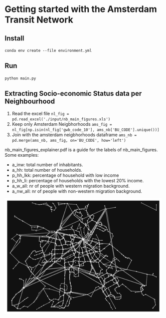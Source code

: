 # Getting started with the Amsterdam Transit Network

## Install
`conda env create --file environment.yml`

## Run
`python main.py`

## Extracting Socio-economic Status data per Neighbourhood
1. Read the excel file `nl_fig = pd.read_excel('./input/nb_main_figures.xls')`
2. Keep only Amsterdam Neigbhorhoods `ams_fig = nl_fig[np.isin(nl_fig['gwb_code_10'], ams_nb['BU_CODE'].unique())]`
3. Join with the amsterdam neigbhorhoods dataframe `ams_nb = pd.merge(ams_nb, ams_fig, on='BU_CODE', how='left')`

nb_main_figures_explainer.pdf is a guide for the labels of nb_main_figures. 
Some examples:
- a_inw: total number of inhabitants.
- a_hh: total number of households.
- p_hh_lkk: percentage of household with low income 
- p_hh_li: percentage of households with the lowest 20% income.
- a_w_all: nr of people with western migration background.
- a_nw_all: nr of people with non-western migration background.

![amsterdam transit network image](https://github.com/dimichai/ams-transit-network-starter/blob/main/amsterdam_transit_network.png)
